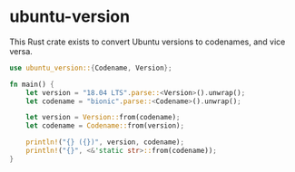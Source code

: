 # ubuntu-version

This Rust crate exists to convert Ubuntu versions to codenames, and vice versa.

```rust
use ubuntu_version::{Codename, Version};

fn main() {
    let version = "18.04 LTS".parse::<Version>().unwrap();
    let codename = "bionic".parse::<Codename>().unwrap();

    let version = Version::from(codename);
    let codename = Codename::from(version);

    println!("{} ({})", version, codename);
    println!("{}", <&'static str>::from(codename));
}
```
